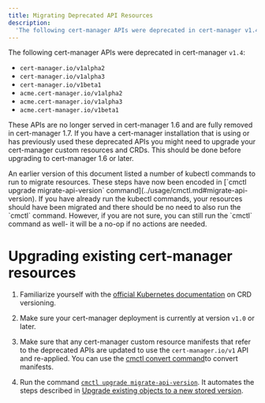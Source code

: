 ```yaml
---
title: Migrating Deprecated API Resources
description:
  'The following cert-manager APIs were deprecated in cert-manager v1.4:'
---
```


The following cert-manager APIs were deprecated in cert-manager `v1.4`:

- `cert-manager.io/v1alpha2`
- `cert-manager.io/v1alpha3`
- `cert-manager.io/v1beta1`
- `acme.cert-manager.io/v1alpha2`
- `acme.cert-manager.io/v1alpha3`
- `acme.cert-manager.io/v1beta1`

These APIs are no longer served in cert-manager 1.6 and are fully removed in
cert-manager 1.7. If you have a cert-manager installation that is using or has
previously used these deprecated APIs you might need to upgrade your
cert-manager custom resources and CRDs. This should be done before upgrading to
cert-manager 1.6 or later.

<div class="warning">
An earlier version of this document
listed a number of kubectl commands to run to migrate resources. These steps
have now been encoded in
[`cmctl upgrade migrate-api-version` command](../usage/cmctl.md#migrate-api-version).
If you have already run the kubectl commands, your resources should have been
migrated and there should be no need to also run the `cmctl` command. However,
if you are not sure, you can still run the `cmctl` command as well- it will be a
no-op if no actions are needed.
</div>

# Upgrading existing cert-manager resources

1. Familiarize yourself with the
   [official Kubernetes documentation](https://kubernetes.io/docs/tasks/extend-kubernetes/custom-resources/custom-resource-definition-versioning/#writing-reading-and-updating-versioned-customresourcedefinition-objects)
   on CRD versioning.

2. Make sure your cert-manager deployment is currently at version `v1.0` or
   later.

3. Make sure that any cert-manager custom resource manifests that refer to the
   deprecated APIs are updated to use the `cert-manager.io/v1` API and
   re-applied. You can use the
   [cmctl convert command](../../usage/cmctl.md#convert)to convert manifests.

4. Run the command
   [`cmctl upgrade migrate-api-version`](../../usage/cmctl.md#migrate-api-version).
   It automates the steps described in
   [Upgrade existing objects to a new stored version](https://kubernetes.io/docs/tasks/extend-kubernetes/custom-resources/custom-resource-definition-versioning/#upgrade-existing-objects-to-a-new-stored-version).
